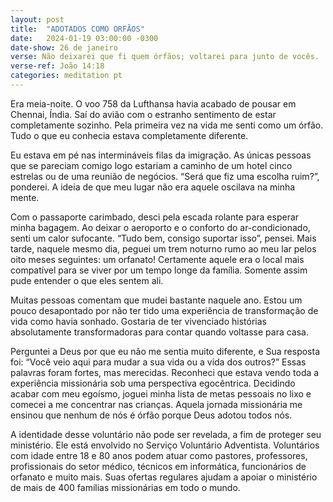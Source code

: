 ```yaml
---
layout: post
title:  "ADOTADOS COMO ORFÃOS"
date:   2024-01-19 03:00:00 -0300
date-show: 26 de janeiro
verse: Não deixarei que fi quem órfãos; voltarei para junto de vocês.
verse-ref: João 14:18
categories: meditation pt
---
```


Era meia-noite. O voo 758 da Lufthansa havia acabado de pousar em Chennai, Índia. Saí do avião com o estranho sentimento de estar completamente sozinho. Pela primeira vez na vida me senti como um órfão. Tudo o que eu conhecia estava completamente diferente.

Eu estava em pé nas intermináveis filas da imigração. As únicas pessoas que se pareciam comigo logo estariam a caminho de um hotel cinco estrelas ou de uma reunião de negócios. “Será que fiz uma escolha ruim?”, ponderei. A ideia de que meu lugar não era aquele oscilava na minha mente.

Com o passaporte carimbado, desci pela escada rolante para esperar minha bagagem. Ao deixar o aeroporto e o conforto do ar-condicionado, senti um calor sufocante. “Tudo bem, consigo suportar isso”, pensei. Mais tarde, naquele mesmo dia, peguei um trem noturno rumo ao meu lar pelos oito meses seguintes: um orfanato! Certamente aquele era o local mais compatível para se viver por um tempo longe da família. Somente assim pude entender o que eles sentem ali.

Muitas pessoas comentam que mudei bastante naquele ano. Estou um pouco desapontado por não ter tido uma experiência de transformação de vida como havia sonhado. Gostaria de ter vivenciado histórias absolutamente transformadoras para contar quando voltasse para casa.

Perguntei a Deus por que eu não me sentia muito diferente, e Sua resposta foi: “Você veio aqui para mudar a sua vida ou a vida dos outros?” Essas palavras foram fortes, mas merecidas. Reconheci que estava vendo toda a experiência missionária sob uma perspectiva egocêntrica. Decidindo acabar com meu egoísmo, joguei minha lista de metas pessoais no lixo e comecei a me concentrar nas crianças. Aquela jornada missionária me ensinou que nenhum de nós é órfão porque Deus adotou todos nós.

A identidade desse voluntário não pode ser revelada, a fim de proteger seu ministério. Ele está envolvido no Serviço Voluntário Adventista. Voluntários com idade entre 18 e 80 anos podem atuar como pastores, professores, profissionais do setor médico, técnicos em informática, funcionários de orfanato e muito mais. Suas ofertas regulares ajudam a apoiar o ministério de mais de 400 famílias missionárias em todo o mundo.
